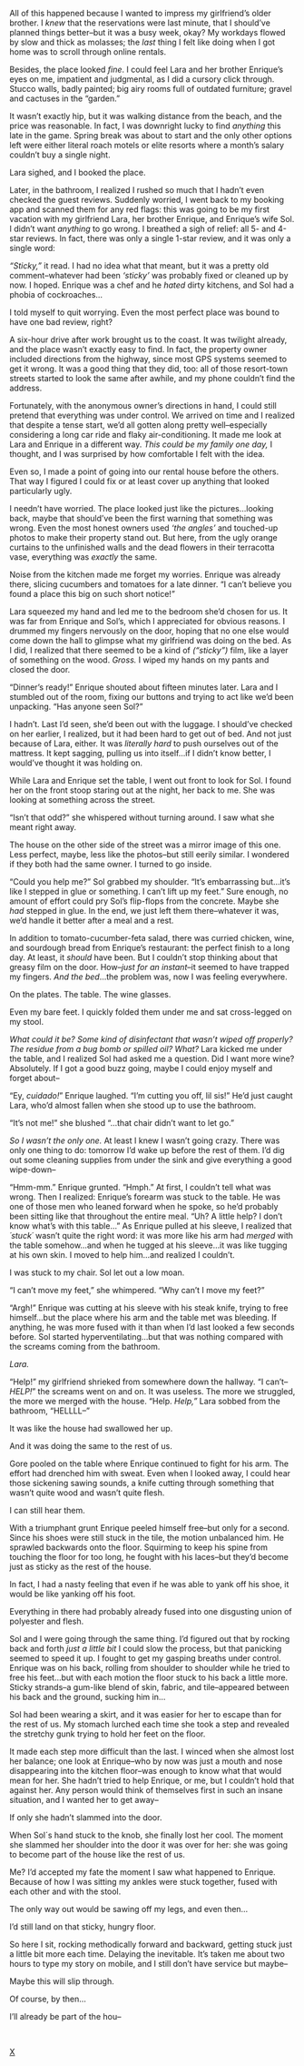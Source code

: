  All of this happened because I wanted to impress my girlfriend’s older brother. I *knew* that the reservations were last minute, that I should’ve planned things better–but it was a busy week, okay? My workdays flowed by slow and thick as molasses; the *last* thing I felt like doing when I got home was to scroll through online rentals.

Besides, the place looked *fine*. I could feel Lara and her brother Enrique’s eyes on me, impatient and judgmental, as I did a cursory click through. Stucco walls, badly painted; big airy rooms full of outdated furniture; gravel and cactuses in the “garden.” 

It wasn’t exactly hip, but it was walking distance from the beach, and the price was reasonable. In fact, I was downright lucky to find *anything* this late in the game. Spring break was about to start and the only other options left were either literal roach motels or elite resorts where a month’s salary couldn’t buy a single night. 

Lara sighed, and I booked the place. 

Later, in the bathroom, I realized I rushed so much that I hadn’t even checked the guest reviews. Suddenly worried, I went back to my booking app and scanned them for any red flags: this was going to be my first vacation with my girlfriend Lara, her brother Enrique, and Enrique’s wife Sol. I didn’t want *anything* to go wrong. I breathed a sigh of relief: all 5- and 4-star reviews. In fact, there was only a single 1-star review, and it was only a single word:

*“Sticky,”* it read. I had no idea what that meant, but it was a pretty old comment–whatever had been *‘sticky’* was probably fixed or cleaned up by now. I hoped. Enrique was a chef and he *hated* dirty kitchens, and Sol had a phobia of cockroaches…

I told myself to quit worrying. Even the most perfect place was bound to have one bad review, right?

A six-hour drive after work brought us to the coast. It was twilight already, and the place wasn’t exactly easy to find. In fact, the property owner included directions from the highway, since most GPS systems seemed to get it wrong. It was a good thing that they did, too: all of those resort-town streets started to look the same after awhile, and my phone couldn’t find the address. 

Fortunately, with the anonymous owner’s directions in hand, I could still pretend that everything was under control. We arrived on time and I realized that despite a tense start, we’d all gotten along pretty well–especially considering a long car ride and flaky air-conditioning. It made me look at Lara and Enrique in a different way. *This could be my family one day,* I thought, and I was surprised by how comfortable I felt with the idea. 

Even so, I made a point of going into our rental house before the others. That way I figured I could fix or at least cover up anything that looked particularly ugly. 

I needn’t have worried. The place looked just like the pictures…looking back, maybe that should’ve been the first warning that something was wrong. Even the most honest owners used *‘the angles’* and touched-up photos to make their property stand out. But here, from the ugly orange curtains to the unfinished walls and the dead flowers in their terracotta vase, everything was *exactly* the same. 

Noise from the kitchen made me forget my worries. Enrique was already there, slicing cucumbers and tomatoes for a late dinner. “I can’t believe you found a place this big on such short notice!” 

Lara squeezed my hand and led me to the bedroom she’d chosen for us. It was far from Enrique and Sol’s, which I appreciated for obvious reasons. I drummed my fingers nervously on the door, hoping that no one else would come down the hall to glimpse what my girlfriend was doing on the bed. As I did, I realized that there seemed to be a kind of *(“sticky”)* film, like a layer of something on the wood. *Gross.* I wiped my hands on my pants and closed the door. 

“Dinner’s ready!” Enrique shouted about fifteen minutes later. Lara and I stumbled out of the room, fixing our buttons and trying to act like we’d been unpacking. “Has anyone seen Sol?”

I hadn’t. Last I’d seen, she’d been out with the luggage. I should’ve checked on her earlier, I realized, but it had been hard to get out of bed. And not just because of Lara, either. It was *literally hard* to push ourselves out of the mattress. It kept sagging, pulling us into itself…if I didn’t know better, I would’ve thought it was holding on. 

While Lara and Enrique set the table, I went out front to look for Sol. I found her on the front stoop staring out at the night, her back to me. She was looking at something across the street.

“Isn’t that odd?” she whispered without turning around. I saw what she meant right away. 

The house on the other side of the street was a mirror image of this one. Less perfect, maybe, less like the photos–but still eerily similar. I wondered if they both had the same owner. I turned to go inside. 

“Could you help me?” Sol grabbed my shoulder. “It’s embarrassing but…it’s like I stepped in glue or something. I can’t lift up my feet.” Sure enough, no amount of effort could pry Sol’s flip-flops from the concrete. Maybe she *had* stepped in glue. In the end, we just left them there–whatever it was, we’d handle it better after a meal and a rest. 

In addition to tomato-cucumber-feta salad, there was curried chicken, wine, and sourdough bread from Enrique’s restaurant: the perfect finish to a long day. At least, it *should* have been. But I couldn’t stop thinking about that greasy film on the door. How–*just for an instant*–it seemed to have trapped my fingers. *And the bed*…the problem was, now I was feeling everywhere.

On the plates. The table. The wine glasses. 

Even my bare feet. I quickly folded them under me and sat cross-legged on my stool. 

*What could it be? Some kind of disinfectant  that wasn’t wiped off properly? The residue from a bug bomb or spilled oil? What?* Lara kicked me under the table, and I realized Sol had asked me a question. Did I want more wine? Absolutely. If I got a good buzz going, maybe I could enjoy myself and forget about–

“Ey, *cuidado!*” Enrique laughed. “I’m cutting you off, lil sis!” He’d just caught Lara, who’d almost fallen when she stood up to use the bathroom.

“It’s not me!” she blushed “...that chair didn’t want to let go.”  

*So I wasn’t the only one.* At least I knew I wasn’t going crazy. There was only one thing to do: tomorrow I’d wake up before the rest of them. I’d dig out some cleaning supplies from under the sink and give everything a good wipe-down–

“Hmm-mm.” Enrique grunted. “Hmph.” At first, I couldn’t tell what was wrong. Then I realized: Enrique’s forearm was stuck to the table. He was one of those men who leaned forward when he spoke, so he’d probably been sitting like that throughout the entire meal. “Uh? A little help? I don’t know what’s with this table…” As Enrique pulled at his sleeve, I realized that *´stuck´* wasn’t quite the right word: it was more like his arm had *merged* with the table somehow…and when he tugged at his sleeve…it was like tugging at his own skin. I moved to help him…and realized I couldn’t.

I was stuck to my chair. Sol let out a low moan.

“I can’t move my feet,” she whimpered. “Why can’t I move my feet?” 

“Argh!” Enrique was cutting at his sleeve with his steak knife, trying to free himself…but the place where his arm and the table met was bleeding. If anything, he was more fused with it than when I’d last looked a few seconds before. Sol started hyperventilating…but that was nothing compared with the screams coming from the bathroom. 

*Lara.* 

“Help!” my girlfriend shrieked from somewhere down the hallway. “I can’t–*HELP!*” the screams went on and on. It was useless. The more we struggled, the more we merged with the house. “Help. *Help,”* Lara sobbed from the bathroom, “HELLLL–”

It was like the house had swallowed her up. 

And it was doing the same to the rest of us. 

Gore pooled on the table where Enrique continued to fight for his arm. The effort had drenched him with sweat. Even when I looked away, I could hear those sickening sawing sounds, a knife cutting through something that wasn’t quite wood and wasn’t quite flesh. 

I can still hear them. 

With a triumphant grunt Enrique peeled himself free–but only for a second. Since his shoes were still stuck in the tile, the motion unbalanced him. He sprawled backwards onto the floor. Squirming to keep his spine from touching the floor for too long, he fought with his laces–but they’d become just as sticky as the rest of the house. 

In fact, I had a nasty feeling that even if he was able to yank off his shoe, it would be like yanking off his foot.

Everything in there had probably already fused into one disgusting union of polyester and flesh. 

Sol and I were going through the same thing. I’d figured out that by rocking back and forth *just a little bit* I could slow the process, but that panicking seemed to speed it up. I fought to get my gasping breaths under control. Enrique was on his back, rolling from shoulder to shoulder while he tried to free his feet…but with each motion the floor stuck to his back a little more. Sticky strands–a gum-like blend of skin, fabric, and tile–appeared between his back and the ground, sucking him in…

Sol had been wearing a skirt, and it was easier for her to escape than for the rest of us. My stomach lurched each time she took a step and revealed the stretchy gunk trying to hold her feet on the floor. 

It made each step more difficult than the last. I winced when she almost lost her balance; one look at Enrique–who by now was just a mouth and nose disappearing into the kitchen floor–was enough to know what that would mean for her. She hadn’t tried to help Enrique, or me, but I couldn’t hold that against her. Any person would think of themselves first in such an insane situation, and I wanted her to get away–

If only she hadn’t slammed into the door. 

When Sol´s hand stuck to the knob, she finally lost her cool. The moment she slammed her shoulder into the door it was over for her: she was going to become part of the house like the rest of us. 

Me? I’d accepted my fate the moment I saw what happened to Enrique. Because of how I was sitting my ankles were stuck together, fused with each other and with the stool.

The only way out would be sawing off my legs, and even then…

I’d still land on that sticky, hungry floor. 

So here I sit, rocking methodically forward and backward, getting stuck just a little bit more each time. Delaying the inevitable. It’s taken me about two hours to type my story on mobile, and I still don’t have service but maybe–

Maybe this will slip through.

Of course, by then…

I’ll already be part of the hou–

&#x200B;

[X](https://www.reddit.com/r/beardify)
